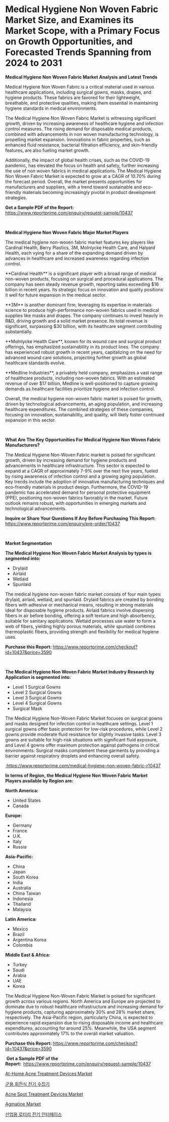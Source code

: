 <p><h1>Medical Hygiene Non Woven Fabric Market Size, and Examines its Market Scope, with a Primary Focus on Growth Opportunities, and Forecasted Trends Spanning from 2024 to 2031</h1></p><p><strong>Medical Hygiene Non Woven Fabric Market Analysis and Latest Trends</strong></p>
<p><p>Medical Hygiene Non Woven Fabric is a critical material used in various healthcare applications, including surgical gowns, masks, drapes, and hygiene products. These fabrics are favored for their lightweight, breathable, and protective qualities, making them essential in maintaining hygiene standards in medical environments.</p><p>The Medical Hygiene Non Woven Fabric Market is witnessing significant growth, driven by increasing awareness of healthcare hygiene and infection control measures. The rising demand for disposable medical products, combined with advancements in non woven manufacturing technology, is propelling market expansion. Innovations in fabric properties, such as enhanced fluid resistance, bacterial filtration efficiency, and skin-friendly features, are also fueling market growth.</p><p>Additionally, the impact of global health crises, such as the COVID-19 pandemic, has elevated the focus on health and safety, further increasing the use of non woven fabrics in medical applications. The Medical Hygiene Non Woven Fabric Market is expected to grow at a CAGR of 10.70% during the forecast period. Overall, the market presents opportunities for manufacturers and suppliers, with a trend toward sustainable and eco-friendly materials becoming increasingly pivotal in product development strategies.</p></p>
<p><strong>Get a Sample PDF of the Report:&nbsp;</strong> <a href="https://www.reportprime.com/enquiry/request-sample/10437">https://www.reportprime.com/enquiry/request-sample/10437</a></p>
<p>&nbsp;</p>
<p><strong>Medical Hygiene Non Woven Fabric Major Market Players</strong></p>
<p><p>The medical hygiene non-woven fabric market features key players like Cardinal Health, Berry Plastics, 3M, Molnlycke Health Care, and Halyard Health, each vying for a share of the expanding demand driven by advances in healthcare and increased awareness regarding infection control.</p><p>**Cardinal Health** is a significant player with a broad range of medical non-woven products, focusing on surgical and procedural applications. The company has seen steady revenue growth, reporting sales exceeding $16 billion in recent years. Its strategic focus on innovation and quality positions it well for future expansion in the medical sector.</p><p>**3M** is another dominant firm, leveraging its expertise in materials science to produce high-performance non-woven fabrics used in medical supplies like masks and drapes. The company continues to invest heavily in R&D, driving growth and a solid market presence. Its total revenue is significant, surpassing $30 billion, with its healthcare segment contributing substantially.</p><p>**Molnlycke Health Care**, known for its wound care and surgical product offerings, has emphasized sustainability in its product lines. The company has experienced robust growth in recent years, capitalizing on the need for advanced wound care solutions, projecting further growth as global healthcare standards evolve.</p><p>**Medline Industries**, a privately held company, emphasizes a vast range of healthcare products, including non-woven fabrics. With an estimated revenue of over $17 billion, Medline is well-positioned to capture growing demands as healthcare facilities prioritize hygiene and infection control.</p><p>Overall, the medical hygiene non-woven fabric market is poised for growth, driven by technological advancements, an aging population, and increasing healthcare expenditures. The combined strategies of these companies, focusing on innovation, sustainability, and quality, will likely foster continued expansion in this sector.</p></p>
<p>&nbsp;</p>
<p><strong>What Are The Key Opportunities For Medical Hygiene Non Woven Fabric Manufacturers?</strong></p>
<p><p>The Medical Hygiene Non-Woven Fabric market is poised for significant growth, driven by increasing demand for hygiene products and advancements in healthcare infrastructure. This sector is expected to expand at a CAGR of approximately 7-9% over the next five years, fueled by rising awareness of infection control and a growing aging population. Key trends include the adoption of innovative manufacturing techniques and eco-friendly materials in product design. Furthermore, the COVID-19 pandemic has accelerated demand for personal protective equipment (PPE), positioning non-woven fabrics favorably in the market. Future outlook remains robust, with opportunities in emerging markets and technological advancements.</p></p>
<p><strong>Inquire or Share Your Questions If Any Before Purchasing This Report:</strong> <a href="https://www.reportprime.com/enquiry/pre-order/10437">https://www.reportprime.com/enquiry/pre-order/10437</a></p>
<p>&nbsp;</p>
<p><strong>Market Segmentation</strong></p>
<p><strong>The Medical Hygiene Non Woven Fabric Market Analysis by types is segmented into:</strong></p>
<p><ul><li>Drylaid</li><li>Airlaid</li><li>Wetlaid</li><li>Spunlaid</li></ul></p>
<p><p>The medical hygiene non-woven fabric market consists of four main types: drylaid, airlaid, wetlaid, and spunlaid. Drylaid fabrics are created by bonding fibers with adhesive or mechanical means, resulting in strong materials ideal for disposable hygiene products. Airlaid fabrics involve dispersing fibers in air before bonding, offering a soft texture and high absorbency, suitable for sanitary applications. Wetlaid processes use water to form a web of fibers, yielding highly porous materials, while spunlaid combines thermoplastic fibers, providing strength and flexibility for medical hygiene uses.</p></p>
<p><strong>Purchase this Report:&nbsp;</strong><a href="https://www.reportprime.com/checkout?id=10437&price=3590">https://www.reportprime.com/checkout?id=10437&price=3590</a></p>
<p>&nbsp;</p>
<p><strong>The Medical Hygiene Non Woven Fabric Market Industry Research by Application is segmented into:</strong></p>
<p><ul><li>Level 1 Surgical Gowns</li><li>Level 2 Surgical Gowns</li><li>Level 3 Surgical Gowns</li><li>Level 4 Surgical Gowns</li><li>Surgical Mask</li></ul></p>
<p><p>The Medical Hygiene Non-Woven Fabric Market focuses on surgical gowns and masks designed for infection control in healthcare settings. Level 1 surgical gowns offer basic protection for low-risk procedures, while Level 2 gowns provide moderate fluid resistance for slightly invasive tasks. Level 3 gowns are suitable for high-risk situations with significant fluid exposure, and Level 4 gowns offer maximum protection against pathogens in critical environments. Surgical masks complement these garments by providing a barrier against respiratory droplets and enhancing overall safety.</p></p>
<p><a href="https://www.reportprime.com/medical-hygiene-non-woven-fabric-r10437">&nbsp;https://www.reportprime.com/medical-hygiene-non-woven-fabric-r10437</a></p>
<p><strong>In terms of Region, the Medical Hygiene Non Woven Fabric Market Players available by Region are:</strong></p>
<p>
    <p> <strong> North America: </strong>
        <ul>
            <li>United States</li>
            <li>Canada</li>
        </ul>
        </p> 
    <p> <strong> Europe: </strong>
        <ul>
            <li>Germany</li>
            <li>France</li>
            <li>U.K.</li>
            <li>Italy</li>
            <li>Russia</li>
        </ul>
        </p> 
    <p> <strong> Asia-Pacific: </strong>
        <ul>
            <li>China</li>
            <li>Japan</li>
            <li>South Korea</li>
            <li>India</li>
            <li>Australia</li>
            <li>China Taiwan</li>
            <li>Indonesia</li>
            <li>Thailand</li>
            <li>Malaysia</li>
        </ul>
        </p> 
    <p> <strong> Latin America: </strong>
        <ul>
            <li>Mexico</li>
            <li>Brazil</li>
            <li>Argentina Korea</li>
            <li>Colombia</li>
        </ul>
        </p> 
    <p> <strong> Middle East & Africa: </strong>
        <ul>
            <li>Turkey</li>
            <li>Saudi</li>
            <li>Arabia</li>
            <li>UAE</li>
            <li>Korea</li>
        </ul>
    </p>
    </p>
<p><p>The Medical Hygiene Non-Woven Fabric Market is poised for significant growth across various regions. North America and Europe are projected to dominate due to robust healthcare infrastructure and increasing demand for hygiene products, capturing approximately 30% and 28% market share, respectively. The Asia-Pacific region, particularly China, is expected to experience rapid expansion due to rising disposable income and healthcare expenditures, accounting for around 25%. Meanwhile, the USA segment contributes approximately 17% to the overall market valuation.</p></p>
<p><strong>Purchase this Report: </strong><a href="https://www.reportprime.com/checkout?id=10437&price=3590">https://www.reportprime.com/checkout?id=10437&price=3590</a></p>
<p>&nbsp;<strong>Get a Sample PDF of the Report:&nbsp;&nbsp;</strong><a href="https://www.reportprime.com/enquiry/request-sample/10437">https://www.reportprime.com/enquiry/request-sample/10437</a></p>
<p><strong></strong></p>
<p><p><a href="https://medium.com/@jacobwilkins67/the-at-home-acne-treatment-devices-market-prioritizes-cost-control-and-efficiency-enhancement-77b11f17f793">At-Home Acne Treatment Devices Market</a></p><p><a href="https://medium.com/@puputzim_20688/military-rotary-electrical-collector-market-%EC%9D%98-%EA%B8%80%EB%A1%9C%EB%B2%8C-%EC%8B%9C%EC%9E%A5-%EA%B0%9C%EC%9A%94%EB%8A%94-%EC%A0%84-%EC%84%B8%EA%B3%84-%EB%B0%8F-%EC%A3%BC%EC%9A%94-%EC%8B%9C%EC%9E%A5%EC%9D%98-%EC%82%B0%EC%97%85%EC%97%90-%EC%98%81%ED%96%A5%EC%9D%84-%EB%AF%B8%EC%B9%98%EB%8A%94-%EC%A3%BC%EC%9A%94-%ED%8A%B8%EB%A0%8C%EB%93%9C%EC%97%90-%EB%8C%80%ED%95%9C-%EB%8F%85%ED%8A%B9%ED%95%9C-c379069efc86?postPublishedType=initial">군용 회전식 전기 수집기</a></p><p><a href="https://medium.com/@jacobwilkins67/in-the-acne-spot-treatment-devices-market-the-main-focus-is-on-keeping-costs-low-and-getting-the-f38e09764f91">Acne Spot Treatment Devices Market</a></p><p><a href="https://www.linkedin.com/pulse/booming-agmatine-market-sector-analysis-growth-projections-till-xcqbf?trackingId=1LsS7OzsQJ62FN0qwVDPeA%3D%3D">Agmatine Market</a></p><p><a href="https://medium.com/@puputzim_20688/%EC%84%B8%EA%B3%84-industrial-rotary-electrical-interface-market-%EC%9D%80-2024%EC%97%90%EC%84%9C-2031%EB%A1%9C-%EC%97%B0%ED%8F%89%EA%B7%A0-%EC%A6%9D%EA%B0%80%EC%9C%A8%EC%9D%84-%EB%B3%B4%EC%9D%BC-%EA%B2%83%EC%9C%BC%EB%A1%9C-%EC%98%88%EC%83%81%EB%90%A9%EB%8B%88%EB%8B%A4-79175da6b003">산업용 로터리 전기 인터페이스</a></p></p>